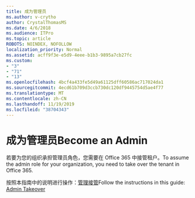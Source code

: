 ```yaml
---
title: 成为管理员
ms.author: v-crytho
author: CrystalThomasMS
ms.date: 4/6/2018
ms.audience: ITPro
ms.topic: article
ROBOTS: NOINDEX, NOFOLLOW
localization_priority: Normal
ms.assetid: acff9f3e-e5d9-4eee-b1b3-9895a7cb27fc
ms.custom:
- "3"
- "71"
- "13"
ms.openlocfilehash: 4bcf4a433fe5d49a61125dff60586ac717024da1
ms.sourcegitcommit: 4ecd61b709d3ccb730dc120df9445754d5ae4f77
ms.translationtype: MT
ms.contentlocale: zh-CN
ms.lasthandoff: 11/19/2019
ms.locfileid: "38704343"
---
```

# <a name="become-an-admin"></a><span data-ttu-id="44aaf-102">成为管理员</span><span class="sxs-lookup"><span data-stu-id="44aaf-102">Become an Admin</span></span>

<span data-ttu-id="44aaf-103">若要为您的组织承担管理员角色，您需要在 Office 365 中接管租户。</span><span class="sxs-lookup"><span data-stu-id="44aaf-103">To assume the admin role for your organization, you need to take over the tenant in Office 365.</span></span>
  
<span data-ttu-id="44aaf-104">按照本指南中的说明进行操作：[管理接管](https://docs.microsoft.com/azure/active-directory/users-groups-roles/domains-admin-takeover#azure-ad-powershell-cmdlets-for-the-forcetakeover-option)</span><span class="sxs-lookup"><span data-stu-id="44aaf-104">Follow the instructions in this guide: [Admin Takeover](https://docs.microsoft.com/azure/active-directory/users-groups-roles/domains-admin-takeover#azure-ad-powershell-cmdlets-for-the-forcetakeover-option)</span></span>